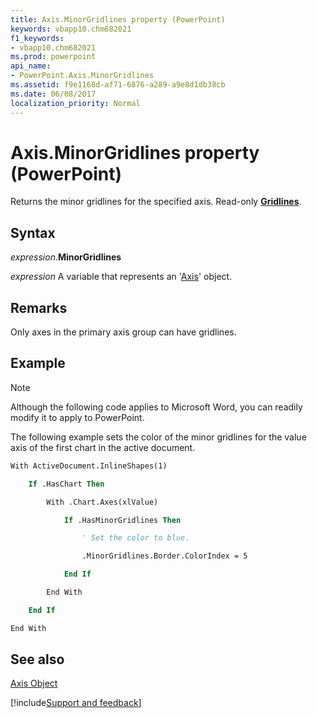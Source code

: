 ```yaml
---
title: Axis.MinorGridlines property (PowerPoint)
keywords: vbapp10.chm682021
f1_keywords:
- vbapp10.chm682021
ms.prod: powerpoint
api_name:
- PowerPoint.Axis.MinorGridlines
ms.assetid: f9e1168d-af71-6876-a289-a9e8d1db38cb
ms.date: 06/08/2017
localization_priority: Normal
---
```



# Axis.MinorGridlines property (PowerPoint)

Returns the minor gridlines for the specified axis. Read-only  **[Gridlines](PowerPoint.GridLines.md)**.


## Syntax

_expression_.**MinorGridlines**

_expression_ A variable that represents an '[Axis](PowerPoint.Axis.md)' object.


## Remarks

Only axes in the primary axis group can have gridlines.


## Example




> [!NOTE] 
> Although the following code applies to Microsoft Word, you can readily modify it to apply to PowerPoint.

The following example sets the color of the minor gridlines for the value axis of the first chart in the active document.




```vb
With ActiveDocument.InlineShapes(1)

    If .HasChart Then

        With .Chart.Axes(xlValue)

            If .HasMinorGridlines Then

                ' Set the color to blue.

                .MinorGridlines.Border.ColorIndex = 5

            End If

        End With

    End If

End With
```


## See also


[Axis Object](PowerPoint.Axis.md)

[!include[Support and feedback](~/includes/feedback-boilerplate.md)]